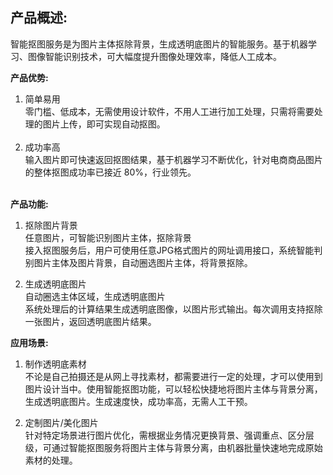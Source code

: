 ## 产品概述:<br>
智能抠图服务是为图片主体抠除背景，生成透明底图片的智能服务。基于机器学习、图像智能识别技术，可大幅度提升图像处理效率，降低人工成本。

**产品优势:**
1.	简单易用<br>
零门槛、低成本，无需使用设计软件，不用人工进行加工处理，只需将需要处理的图片上传，即可实现自动抠图。<br><br>
2.	成功率高<br>
输入图片即可快速返回抠图结果，基于机器学习不断优化，针对电商商品图片的整体抠图成功率已接近 80%，行业领先。<br><br>

**产品功能:**
1. 抠除图片背景<br>
任意图片，可智能识别图片主体，抠除背景<br>
接入抠图服务后，用户可使用任意JPG格式图片的网址调用接口，系统智能判别图片主体及图片背景，自动圈选图片主体，将背景抠除。<br>

2. 生成透明底图片<br>
自动圈选主体区域，生成透明底图片<br>
系统处理后的计算结果生成透明底图像，以图片形式输出。每次调用支持抠除一张图片，返回透明底图片结果。<br>

**应用场景:**
1. 制作透明底素材<br>
不论是自己拍摄还是从网上寻找素材，都需要进行一定的处理，才可以使用到图片设计当中。使用智能抠图功能，可以轻松快捷地将图片主体与背景分离，生成透明底图片。生成速度快，成功率高，无需人工干预。<br>

2. 定制图片/美化图片<br>
针对特定场景进行图片优化，需根据业务情况更换背景、强调重点、区分层级，可通过智能抠图服务将图片主体与背景分离，由机器批量快速地完成原始素材的处理。<br>


